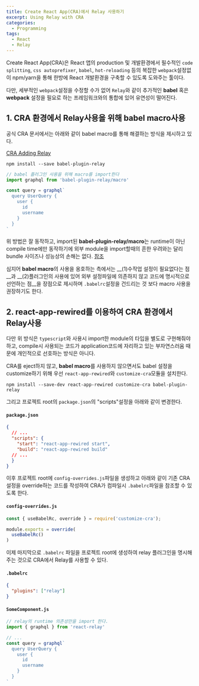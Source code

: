 ```yaml
---
title: Create React App(CRA)에서 Relay 사용하기
excerpt: Using Relay with CRA
categories:
  - Programming
tags:
  - React
  - Relay
---
```


Create React App(CRA)은 React 앱의 production 및 개발환경에서 필수적인
`code splitting`, `css autoprefixer`, `babel`, `hot-reloading` 등의 복잡한
`webpack`설정없이 npm/yarn을 통해 한방에 React 개발환경을 구축할 수 있도록 도와주는 툴이다.

다만, 세부적인 `webpack`설정을 수정할 수가 없어 `Relay`와 같이 추가적인 **babel** 혹은
**webpack** 설정을 필요로 하는 프레임워크와의 통합에 있어 유연성이 떨어진다.

## 1. CRA 환경에서 Relay사용을 위해 babel macro사용

공식 CRA 문서에서는 아래와 같이 babel macro를 통해 해결하는 방식을 제시하고 있다.

[CRA Adding Relay](https://create-react-app.dev/docs/adding-relay/#!)

```shell
npm install --save babel-plugin-relay
```

```javascript
// babel 플러그인 사용을 위해 macro를 import한다
import graphql from 'babel-plugin-relay/macro'

const query = graphql`
  query UserQuery {
    user {
      id
      username
    }
  }
`
```

위 방법은 잘 동작하고, import된 **babel-plugin-relay/macro**는 runtime이 아닌
compile time에만 동작하기에 외부 module을 import할때의 흔한 우려와는 달리
bundle 사이즈나 성능상의 손해는 없다. [참조](https://www.jackfranklin.co.uk/blog/saving-manual-work-with-babel-macro/)

심지어 **babel macro**의 사용을 옹호하는 측에서는 __(1)수작업 설정이 필요없다는 점__과
__(2)플러그인의 사용에 있어 외부 설정파일에 의존하지 않고 코드에 명시적으로 선언하는 점__을
장점으로 제시하며 `.babelrc`설정을 건드리는 것 보다 macro 사용을 권장하기도 한다.

## 2. react-app-rewired를 이용하여 CRA 환경에서 Relay사용

다만 위 방식은 `typescript`와 사용시 import한 module의 타입을 별도로 구현해줘야 하고,
compile시 사용되는 코드가 application코드에 자리하고 있는 부자연스러움 때문에
개인적으로 선호하는 방식은 아니다.

CRA를 eject하지 않고, **babel macro**를 사용하지 않으면서도 babel 설정을
customize하기 위해 우선 `react-app-rewired`와 `customize-cra`모듈을 설치한다.

```shell
npm install --save-dev react-app-rewired customize-cra babel-plugin-relay
```

그리고 프로젝트 root의 `package.json`의 "scripts"설정을 아래와 같이 변경한다.

#### **`package.json`**

```json
{
  // ...
  "scripts": {
    "start": "react-app-rewired start",
    "build": "react-app-rewired build"
  // ...
  }
}
```

이후 프로젝트 root에 `config-overrides.js`파일을 생성하고 아래와 같이
기존 CRA설정을 override하는 코드를 작성하여 CRA가 컴파일시 `.babelrc`파일을
참조할 수 있도록 한다.

#### **`config-overrides.js`**

```javascript
const { useBabelRc, override } = require('customize-cra');

module.exports = override(
  useBabelRc()
)
```

이제 마지막으로 `.babelrc` 파일을 프로젝트 root에 생성하여 relay 플러그인을
명시해주는 것으로 CRA에서 Relay를 사용할 수 있다.

#### **`.babelrc`**

```json
{
  "plugins": ["relay"]
}
```

#### **`SomeComponent.js`**

```javascript
// relay의 runtime 의존성만을 import 한다.
import { graphql } from 'react-relay'

// ...
const query = graphql`
  query UserQuery {
    user {
      id
      username
    }
  }
`
```
